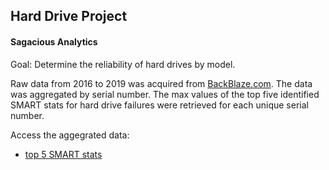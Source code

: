 ## Hard Drive Project
#### Sagacious Analytics

Goal: Determine the reliability of hard drives by model. 

Raw data from 2016 to 2019 was acquired from [BackBlaze.com](https://www.backblaze.com/b2/hard-drive-test-data.html#downloading-the-raw-hard-drive-test-data). The data was aggregated by serial number. The max values of the top five identified SMART stats for hard drive failures were retrieved for each unique serial number. 

Access the aggegrated data: 
- [top 5 SMART stats](https://drive.google.com/file/d/1bOE9kGx77GDPMs97Fl0n_3ZYbGxciQz5/view?usp=sharing)